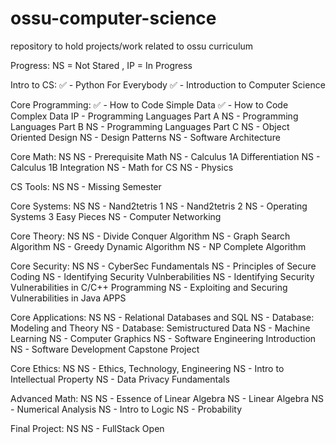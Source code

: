 # ossu-computer-science
repository to hold projects/work related to ossu curriculum

Progress:
NS = Not Stared , IP = In Progress

Intro to CS:
✅ - Python For Everybody
✅ - Introduction to Computer Science

Core Programming:
✅ - How to Code Simple Data
✅ - How to Code Complex Data
IP  - Programming Languages Part A
NS  - Programming Languages Part B
NS  - Programming Languages Part C
NS  - Object Oriented Design
NS  - Design Patterns
NS  - Software Architecture

Core Math: NS
NS  - Prerequisite Math
NS  - Calculus 1A Differentiation
NS  - Calculus 1B Integration
NS  - Math for CS
NS  - Physics

CS Tools: NS
NS  - Missing Semester

Core Systems: NS
NS  - Nand2tetris 1
NS  - Nand2tetris 2
NS  - Operating Systems 3 Easy Pieces
NS  - Computer Networking

Core Theory: NS
NS  - Divide Conquer Algorithm
NS  - Graph Search Algorithm
NS  - Greedy Dynamic Algorithm
NS  - NP Complete Algorithm

Core Security: NS
NS  - CyberSec Fundamentals
NS  - Principles of Secure Coding
NS  - Identifying Security Vulnberabilities
NS  - Identifying Security Vulnerabilities in C/C++ Programming
NS  - Exploiting and Securing Vulnerabilities in Java APPS

Core Applications: NS
NS  - Relational Databases and SQL
NS  - Database: Modeling and Theory
NS  - Database: Semistructured Data
NS  - Machine Learning
NS  - Computer Graphics
NS  - Software Engineering Introduction
NS  - Software Development Capstone Project

Core Ethics: NS
NS  - Ethics, Technology, Engineering
NS  - Intro to Intellectual Property
NS  - Data Privacy Fundamentals

Advanced Math: NS
NS  - Essence of Linear Algebra
NS  - Linear Algebra
NS  - Numerical Analysis
NS  - Intro to Logic
NS  - Probability

Final Project: NS
NS  - FullStack Open
